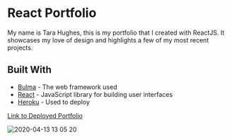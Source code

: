# React Portfolio

My name is Tara Hughes, this is my portfolio that I created with ReactJS. It showcases my love of design and highlights a few of my most recent projects. 


## Built With

* [Bulma](https://bulma.io/documentation/overview/start/) - The web framework used
* [React](https://reactjs.org/docs/getting-started.html) - JavaScript library for building user interfaces
* [Heroku](https://dashboard.heroku.com/) - Used to deploy





[Link to Deployed Portfolio](https://reactportfolio22.herokuapp.com/)


![2020-04-13 13 05 20](https://user-images.githubusercontent.com/59029999/79146137-81cd6500-7d87-11ea-8855-0b77647c9d77.gif)


